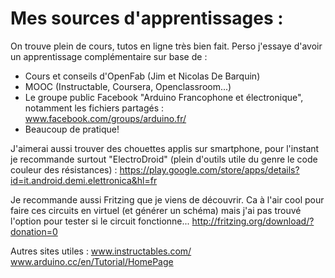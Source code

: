 # Mes sources d'apprentissages :

On trouve plein de cours, tutos en ligne très bien fait.
Perso j'essaye d'avoir un apprentissage complémentaire sur base de :

- Cours et conseils d'OpenFab (Jim et Nicolas De Barquin)          
- MOOC (Instructable, Coursera, Openclassroom...)                                                                      
- Le groupe public Facebook "Arduino Francophone et électronique", notamment les fichiers partagés : www.facebook.com/groups/arduino.fr/   
- Beaucoup de pratique!          

J'aimerai aussi trouver des chouettes applis sur smartphone, pour l'instant je recommande surtout "ElectroDroid" (plein d'outils utile du genre le code couleur des résistances) : https://play.google.com/store/apps/details?id=it.android.demi.elettronica&hl=fr

Je recommande aussi Fritzing que je viens de découvrir. Ca à l'air cool pour faire ces circuits en virtuel (et générer un schéma) mais j'ai pas trouvé l'option pour tester si le circuit fonctionne... http://fritzing.org/download/?donation=0

Autres sites utiles :
www.instructables.com/        
www.arduino.cc/en/Tutorial/HomePage             
